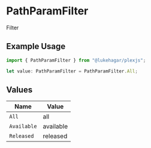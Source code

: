 # PathParamFilter

Filter

## Example Usage

```typescript
import { PathParamFilter } from "@lukehagar/plexjs";

let value: PathParamFilter = PathParamFilter.All;
```

## Values

| Name        | Value       |
| ----------- | ----------- |
| `All`       | all         |
| `Available` | available   |
| `Released`  | released    |